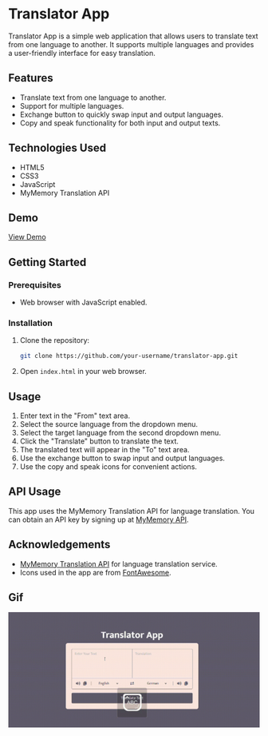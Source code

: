 # Translator App

Translator App is a simple web application that allows users to translate text from one language to another. It supports multiple languages and provides a user-friendly interface for easy translation.

## Features

- Translate text from one language to another.
- Support for multiple languages.
- Exchange button to quickly swap input and output languages.
- Copy and speak functionality for both input and output texts.

## Technologies Used

- HTML5
- CSS3
- JavaScript
- MyMemory Translation API

## Demo

[View Demo]()

## Getting Started

### Prerequisites

- Web browser with JavaScript enabled.

### Installation

1. Clone the repository:

   ```bash
   git clone https://github.com/your-username/translator-app.git
   ```

2. Open `index.html` in your web browser.

## Usage

1. Enter text in the "From" text area.
2. Select the source language from the dropdown menu.
3. Select the target language from the second dropdown menu.
4. Click the "Translate" button to translate the text.
5. The translated text will appear in the "To" text area.
6. Use the exchange button to swap input and output languages.
7. Use the copy and speak icons for convenient actions.

## API Usage

This app uses the MyMemory Translation API for language translation. You can obtain an API key by signing up at [MyMemory API](https://mymemory.translated.net/doc/spec.php).


## Acknowledgements

- [MyMemory Translation API](https://mymemory.translated.net/doc/spec.php) for language translation service.
- Icons used in the app are from [FontAwesome](https://fontawesome.com/).


## Gif
![](translator.gif)